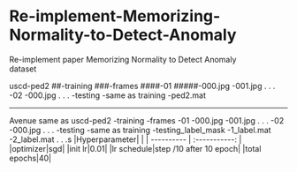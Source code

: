 # Re-implement-Memorizing-Normality-to-Detect-Anomaly
Re-implement paper Memorizing Normality to Detect Anomaly
<br>dataset

uscd-ped2 
  ##-training
    ###-frames
      ####-01
        #####-000.jpg
        -001.jpg
          .
          .
          .
       -02
        -000.jpg
          .
          .
          .
  -testing
    -same as training
  -ped2.mat
***

Avenue  same as uscd-ped2 
  -training
    -frames
      -01
        -000.jpg
        -001.jpg
          .
          .
          .
       -02
        -000.jpg
          .
          .
          .
  -testing
    -same as training
  -testing_label_mask
    -1_label.mat
    -2_label.mat
      .
      .
      .s
 |Hyperparameter|              |
 | ---------- | :-----------:  |            
 |optimizer|sgd|
 |init lr|0.01|
 |lr schedule|step /10  after 10 epoch|
 |total epochs|40|
 

